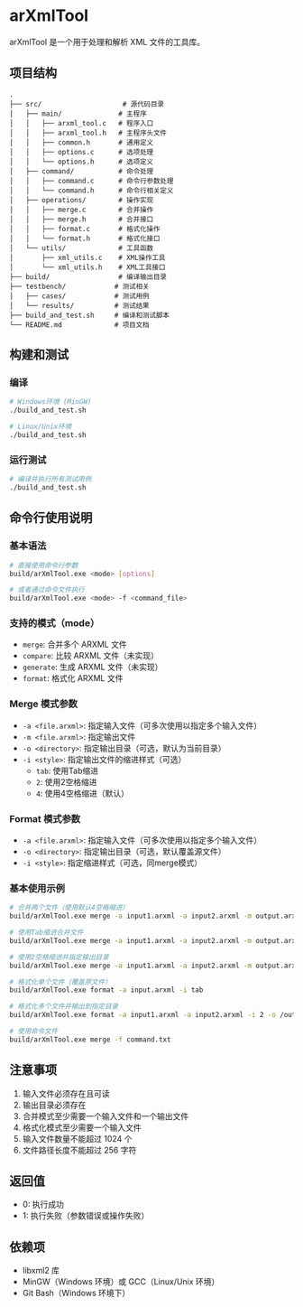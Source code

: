 # arXmlTool

arXmlTool 是一个用于处理和解析 XML 文件的工具库。

## 项目结构 

```
.
├── src/                    # 源代码目录
│   ├── main/              # 主程序
│   │   ├── arxml_tool.c   # 程序入口
│   │   ├── arxml_tool.h   # 主程序头文件
│   │   ├── common.h       # 通用定义
│   │   ├── options.c      # 选项处理
│   │   └── options.h      # 选项定义
│   ├── command/           # 命令处理
│   │   ├── command.c      # 命令行参数处理
│   │   └── command.h      # 命令行相关定义
│   ├── operations/        # 操作实现
│   │   ├── merge.c        # 合并操作
│   │   ├── merge.h        # 合并接口
│   │   ├── format.c       # 格式化操作
│   │   └── format.h       # 格式化接口
│   └── utils/             # 工具函数
│       ├── xml_utils.c    # XML操作工具
│       └── xml_utils.h    # XML工具接口
├── build/                 # 编译输出目录
├── testbench/            # 测试相关
│   ├── cases/            # 测试用例
│   └── results/          # 测试结果
├── build_and_test.sh     # 编译和测试脚本
└── README.md             # 项目文档
```

## 构建和测试

### 编译
```bash
# Windows环境 (MinGW)
./build_and_test.sh

# Linux/Unix环境
./build_and_test.sh
```

### 运行测试
```bash
# 编译并执行所有测试用例
./build_and_test.sh
```

## 命令行使用说明

### 基本语法

```bash
# 直接使用命令行参数
build/arXmlTool.exe <mode> [options]

# 或者通过命令文件执行
build/arXmlTool.exe <mode> -f <command_file>
```

### 支持的模式（mode）
- `merge`: 合并多个 ARXML 文件
- `compare`: 比较 ARXML 文件（未实现）
- `generate`: 生成 ARXML 文件（未实现）
- `format`: 格式化 ARXML 文件

### Merge 模式参数
- `-a <file.arxml>`: 指定输入文件（可多次使用以指定多个输入文件）
- `-m <file.arxml>`: 指定输出文件
- `-o <directory>`: 指定输出目录（可选，默认为当前目录）
- `-i <style>`: 指定输出文件的缩进样式（可选）
  - `tab`: 使用Tab缩进
  - `2`: 使用2空格缩进
  - `4`: 使用4空格缩进（默认）

### Format 模式参数
- `-a <file.arxml>`: 指定输入文件（可多次使用以指定多个输入文件）
- `-o <directory>`: 指定输出目录（可选，默认覆盖源文件）
- `-i <style>`: 指定缩进样式（可选，同merge模式）

### 基本使用示例

```bash
# 合并两个文件（使用默认4空格缩进）
build/arXmlTool.exe merge -a input1.arxml -a input2.arxml -m output.arxml

# 使用Tab缩进合并文件
build/arXmlTool.exe merge -a input1.arxml -a input2.arxml -m output.arxml -i tab

# 使用2空格缩进并指定输出目录
build/arXmlTool.exe merge -a input1.arxml -a input2.arxml -m output.arxml -i 2 -o /output/dir

# 格式化单个文件（覆盖原文件）
build/arXmlTool.exe format -a input.arxml -i tab

# 格式化多个文件并输出到指定目录
build/arXmlTool.exe format -a input1.arxml -a input2.arxml -i 2 -o /output/dir

# 使用命令文件
build/arXmlTool.exe merge -f command.txt
```

## 注意事项

1. 输入文件必须存在且可读
2. 输出目录必须存在
3. 合并模式至少需要一个输入文件和一个输出文件
4. 格式化模式至少需要一个输入文件
5. 输入文件数量不能超过 1024 个
6. 文件路径长度不能超过 256 字符

## 返回值
- 0: 执行成功
- 1: 执行失败（参数错误或操作失败）

## 依赖项
- libxml2 库
- MinGW（Windows 环境）或 GCC（Linux/Unix 环境）
- Git Bash（Windows 环境下）

